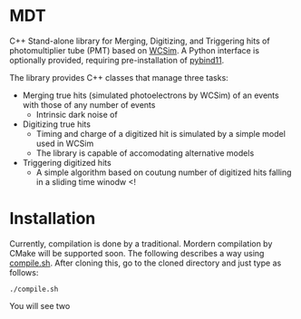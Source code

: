 # MDT
C++ Stand-alone library for Merging, Digitizing, and Triggering hits of photomultiplier tube (PMT) based on [WCSim](https://github.com/WCSim/WCSim). A Python interface is optionally provided, requiring pre-installation of [pybind11](https://pybind11.readthedocs.io/en/stable/installing.html).

The library provides C++ classes that manage three tasks:

 - Merging true hits (simulated photoelectrons by WCSim) of an events with those of any number of events
    - Intrinsic dark noise of 
 - Digitizing true hits
    - Timing and charge of a digitized hit is simulated by a simple model used in WCSim
    - The library is capable of accomodating alternative models 
 - Triggering digitized hits
    - A simple algorithm based on coutung number of digitized hits falling in a sliding time winodw
<!
# Installation
Currently, compilation is done by a traditional. Mordern compilation by CMake will be supported soon. 
The following describes a way using [compile.sh](https://github.com/akutsuR/MDT/blob/master/compile.sh).
After cloning this, go to the cloned directory and just type as follows:

  `./compile.sh`
  
You will see two 
>
